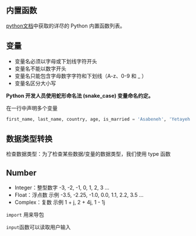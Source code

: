 ## 内置函数

[python文档](https://docs.python.org/3.9/library/functions.html)中获取的详尽的 Python 内置函数列表。

## 变量
- 变量名必须以字母或下划线字符开头
- 变量名不能以数字开头
- 变量名只能包含字母数字字符和下划线（A-z、0-9 和 _ ）
- 变量名区分大小写

**Python 开发人员使用蛇形命名法 (snake_case) 变量命名约定。**

在一行中声明多个变量
```py
first_name, last_name, country, age, is_married = 'Asabeneh', 'Yetayeh', 'Helsink', 250, True
```


## 数据类型转换

检查数据类型：为了检查某些数据/变量的数据类型，我们使用 type 函数

## Number

- Integer：整型数字 -3, -2, -1, 0, 1, 2, 3 ...
- Float：浮点数 示例 -3.5, -2.25, -1.0, 0.0, 1.1, 2.2, 3.5 ...
- Complex：复数 示例 1 + j, 2 + 4j, 1 - 1j

`import` 用来导包

`input`函数可以读取用户输入
